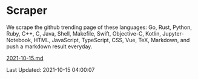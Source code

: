 # Scraper

We scrape the github trending page of these languages: Go, Rust, Python, Ruby, C++, C, Java, Shell, Makefile, Swift, Objective-C, Kotlin, Jupyter-Notebook, HTML, JavaScript, TypeScript, CSS, Vue, TeX, Markdown, and push a markdown result everyday.

[2021-10-15.md](https://github.com/yangwenmai/github-trending-backup/blob/master/2021-10-15.md)

Last Updated: 2021-10-15 04:00:07